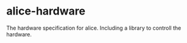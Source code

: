# alice-hardware
The hardware specification for alice. Including a library to controll the hardware.
